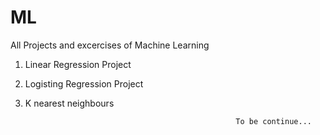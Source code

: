 # ML
All Projects and excercises of Machine Learning

1. Linear Regression Project
2. Logisting Regression Project
3. K nearest neighbours

                                                      To be continue...
